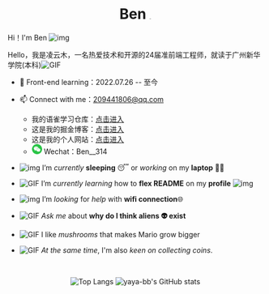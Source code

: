 <h1 align="center">Ben
<img src="https://github.com/TheDudeThatCode/TheDudeThatCode/raw/master/Assets/Mario_Hello_Big.gif" alt="img" style="zoom:5%;" /></h1>

Hi！I'm Ben <img src="https://github.com/TheDudeThatCode/TheDudeThatCode/raw/master/Assets/Hi.gif" alt="img" style="width:20px;" />

Hello，我是凌云木，一名热爱技术和开源的24届准前端工程师，就读于广州新华学院(本科)<img src="https://github.com/TheDudeThatCode/TheDudeThatCode/raw/master/Assets/wave.gif" alt="GIF" style="width:20px;" />

- 🌱 Front-end learning：2022.07.26 -- 至今

- 📫 Connect with me：[209441806@qq.com](mailto:209441806@qq.com)
  - 我的语雀学习仓库：[点击进入]()
  - 这是我的掘金博客：[点击进入](https://juejin.cn/user/1451788217357559)
  - 这是我的个人网站：[点击进入](https://ben314.top)
  - <img src="README.assets/微信.png" alt="微信" style="width:20px;" /> Wechat：Ben__314

- <img src="https://github.com/TheDudeThatCode/TheDudeThatCode/raw/master/Assets/Developer.gif" alt="img" style="width:20px;" /> I’m *currently* **sleeping** 😴 or *working* on my **laptop** 👨‍💻

- <img src="https://github.com/TheDudeThatCode/TheDudeThatCode/raw/master/Assets/happy.gif" alt="GIF" style="width:20px;" /> I’m *currently learning* how to **flex README** on my **profile** <img src="https://camo.githubusercontent.com/63371d36886ee658f5a97401f393e1ab1684b2fd3de674b8f5efc7d410b2a3d0/68747470733a2f2f6d656469612e67697068792e636f6d2f6d656469612f57556c706c634d704f43456d5447427442572f67697068792e676966" alt="img" style="width:20px;" />

- <img src="https://github.com/TheDudeThatCode/TheDudeThatCode/raw/master/Assets/Rocket.gif" alt="img" style="width:20px;" /> I’m *looking* for *help* with **wifi connection**🌐

- <img src="https://github.com/TheDudeThatCode/TheDudeThatCode/raw/master/Assets/hmm.gif" alt="GIF" style="width:20px;" /> *Ask me* about **why do I think aliens 👽 exist**

- <img src="https://github.com/TheDudeThatCode/TheDudeThatCode/raw/master/Assets/powerup.gif" alt="GIF" style="width:20px;" /> I like *mushrooms* that makes Mario grow bigger

- <img src="https://github.com/TheDudeThatCode/TheDudeThatCode/raw/master/Assets/coin.gif" alt="GIF" style="width:20px;" /> *At the same time*, I'm also *keen on collecting coins*.

​	

<center>
    <span>
      <img src="https://github-readme-stats.vercel.app/api/top-langs/?username=Benn314&layout=compact&title_color=007bff&text_color=e7e7e7&icon_color=007bff&bg_color=171c28" alt="Top Langs" height=190 style="border:0"/>
    </span>
    <span>
      <img src="https://github-readme-stats.vercel.app/api?username=Benn314&show_icons=true&show_icons=true&title_color=007bff&text_color=e7e7e7&icon_color=007bff&bg_color=171c28" alt="yaya-bb's GitHub stats" height=190/>
    </span>
</center>

